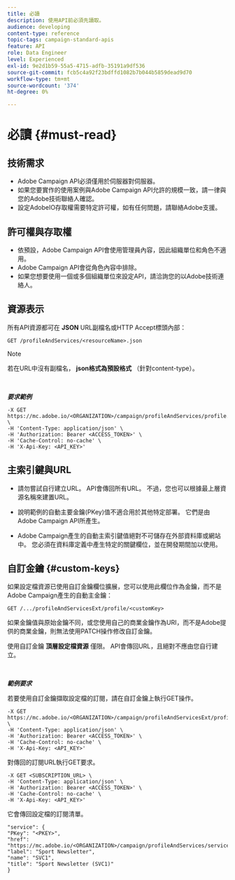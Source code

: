 ```yaml
---
title: 必讀
description: 使用API前必須先讀取。
audience: developing
content-type: reference
topic-tags: campaign-standard-apis
feature: API
role: Data Engineer
level: Experienced
exl-id: 9e2d1b59-55a5-4715-adfb-35191a9df536
source-git-commit: fcb5c4a92f23bdffd1082b7b044b5859dead9d70
workflow-type: tm+mt
source-wordcount: '374'
ht-degree: 0%

---
```


# 必讀 {#must-read}

## 技術需求

* Adobe Campaign API必須僅用於伺服器對伺服器。
* 如果您要實作的使用案例與Adobe Campaign API允許的規模一致，請一律與您的Adobe技術聯絡人確認。
* 設定AdobeIO存取權需要特定許可權，如有任何問題，請聯絡Adobe支援。

## 許可權與存取權

* 依預設，Adobe Campaign API會使用管理員內容，因此組織單位和角色不適用。
* Adobe Campaign API會從角色內容中排除。
* 如果您想要使用一個或多個組織單位來設定API，請洽詢您的以Adobe技術連絡人。

## 資源表示

所有API資源都可在 **JSON** URL副檔名或HTTP Accept標頭內部：

`GET /profileAndServices/<resourceName>.json`

>[!NOTE]
>
>若在URL中沒有副檔名， **json格式為預設格式** （針對content-type）。

<br/>

***要求範例***

```
-X GET https://mc.adobe.io/<ORGANIZATION>/campaign/profileAndServices/profile.json \
-H 'Content-Type: application/json' \
-H 'Authorization: Bearer <ACCESS_TOKEN>' \
-H 'Cache-Control: no-cache' \
-H 'X-Api-Key: <API_KEY>'
```

## 主索引鍵與URL

* 請勿嘗試自行建立URL。 API會傳回所有URL。 不過，您也可以根據最上層資源名稱來建置URL。

* 說明範例的自動主要金鑰(PKey)值不適合用於其他特定部署。 它們是由Adobe Campaign API所產生。

* Adobe Campaign產生的自動主索引鍵值絕對不可儲存在外部資料庫或網站中。 您必須在資料庫定義中產生特定的關鍵欄位，並在開發期間加以使用。

## 自訂金鑰 {#custom-keys}

如果設定檔資源已使用自訂金鑰欄位擴展，您可以使用此欄位作為金鑰，而不是Adobe Campaign產生的自動主金鑰：

`GET /.../profileAndServicesExt/profile/<customKey>`

如果金鑰值與原始金鑰不同，或您使用自己的商業金鑰作為URI，而不是Adobe提供的商業金鑰，則無法使用PATCH操作修改自訂金鑰。

使用自訂金鑰 **頂層設定檔資源** 僅限。 API會傳回URL，且絕對不應由您自行建立。

<br/>

***範例要求***

若要使用自訂金鑰擷取設定檔的訂閱，請在自訂金鑰上執行GET操作。

```
-X GET https://mc.adobe.io/<ORGANIZATION>/campaign/profileAndServicesExt/profile/<customKey> \
-H 'Content-Type: application/json' \
-H 'Authorization: Bearer <ACCESS_TOKEN>' \
-H 'Cache-Control: no-cache' \
-H 'X-Api-Key: <API_KEY>'
```

對傳回的訂閱URL執行GET要求。

```
-X GET <SUBSCRIPTION_URL> \
-H 'Content-Type: application/json' \
-H 'Authorization: Bearer <ACCESS_TOKEN>' \
-H 'Cache-Control: no-cache' \
-H 'X-Api-Key: <API_KEY>'
```

它會傳回設定檔的訂閱清單。

```
"service": {
"PKey": "<PKEY>",
"href": "https://mc.adobe.io/<ORGANIZATION>/campaign/profileAndServices/service/<PKEY>",
"label": "Sport Newsletter",
"name": "SVC1",
"title": "Sport Newsletter (SVC1)"
}
```
